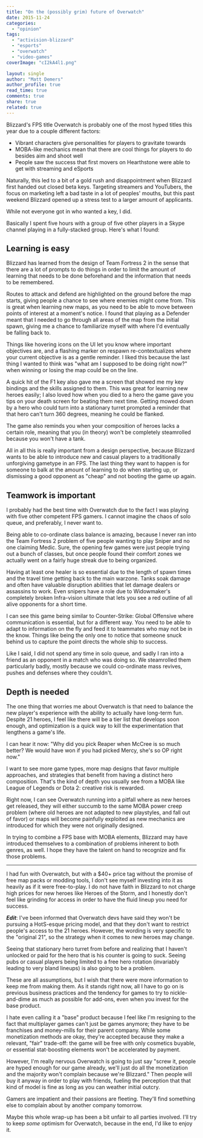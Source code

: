 ```yaml
---
title: "On the (possibly grim) future of Overwatch"
date: 2015-11-24
categories: 
  - "opinion"
tags: 
  - "activision-blizzard"
  - "esports"
  - "overwatch"
  - "video-games"
coverImage: "cI2kA4l1.png"

layout: single
author: "Matt Demers"
author_profile: true
read_time: true
comments: true
share: true
related: true
---
```


Blizzard's FPS title Overwatch is probably one of the most hyped titles this year due to a couple different factors:

- Vibrant characters give personalities for players to gravitate towards
- MOBA-like mechanics mean that there are cool things for players to do besides aim and shoot well
- People saw the success that first movers on Hearthstone were able to get with streaming and eSports

Naturally, this led to a bit of a gold rush and disappointment when Blizzard first handed out closed beta keys. Targeting streamers and YouTubers, the focus on marketing left a bad taste in a lot of peoples' mouths, but this past weekend Blizzard opened up a stress test to a larger amount of applicants.

While not everyone got in who wanted a key, I did.

Basically I spent five hours with a group of five other players in a Skype channel playing in a fully-stacked group. Here's what I found:

## Learning is easy

Blizzard has learned from the design of Team Fortress 2 in the sense that there are a lot of prompts to do things in order to limit the amount of learning that needs to be done beforehand and the information that needs to be remembered.

Routes to attack and defend are highlighted on the ground before the map starts, giving people a chance to see where enemies might come from. This is great when learning new maps, as you need to be able to move between points of interest at a moment's notice. I found that playing as a Defender meant that I needed to go through all areas of the map from the initial spawn, giving me a chance to familiarize myself with where I'd eventually be falling back to.

Things like hovering icons on the UI let you know where important objectives are, and a flashing marker on respawn re-contextualizes where your current objective is as a gentle reminder. I liked this because the last thing I wanted to think was "what am I supposed to be doing right now?" when winning or losing the map could be on the line.

A quick hit of the F1 key also gave me a screen that showed me my key bindings and the skills assigned to them. This was great for learning new heroes easily; I also loved how when you died to a hero the game gave you tips on your death screen for beating them next time. Getting mowed down by a hero who could turn into a stationary turret prompted a reminder that that hero can't turn 360 degrees, meaning he could be flanked.

The game also reminds you when your composition of heroes lacks a certain role, meaning that you (in theory) won't be completely steamrolled because you won't have a tank.

All in all this is really important from a design perspective, because Blizzard wants to be able to introduce new and casual players to a traditionally unforgiving gametype in an FPS. The last thing they want to happen is for someone to balk at the amount of learning to do when starting up, or dismissing a good opponent as "cheap" and not booting the game up again.

## Teamwork is important

I probably had the best time with Overwatch due to the fact I was playing with five other competent FPS gamers. I cannot imagine the chaos of solo queue, and preferably, I never want to.

Being able to co-ordinate class balance is amazing, because I never ran into the Team Fortress 2 problem of five people wanting to play Sniper and no one claiming Medic. Sure, the opening few games were just people trying out a bunch of classes, but once people found their comfort zones we actually went on a fairly huge streak due to being organized.

Having at least one healer is so essential due to the length of spawn times and the travel time getting back to the main warzone. Tanks soak damage and often have valuable disruption abilities that let damage dealers or assassins to work. Even snipers have a role due to Widowmaker's completely broken Infra-vision ultimate that lets you see a red outline of all alive opponents for a short time.

I can see this game being similar to Counter-Strike: Global Offensive where communication is essential, but for a different way. You need to be able to adapt to information on the fly and feed it to teammates who may not be in the know. Things like being the only one to notice that someone snuck behind us to capture the point directs the whole ship to success.

Like I said, I did not spend any time in solo queue, and sadly I ran into a friend as an opponent in a match who was doing so. We steamrolled them particularly badly, mostly because we could co-ordinate mass revives, pushes and defenses where they couldn't.

## Depth is needed

The one thing that worries me about Overwatch is that need to balance the new player's experience with the ability to actually have long-term fun. Despite 21 heroes, I feel like there will be a tier list that develops soon enough, and optimization is a quick way to kill the experimentation that lengthens a game's life.

I can hear it now: "Why did you pick Reaper when McCree is so much better? We would have won if you had picked Mercy, she's so OP right now."

I want to see more game types, more map designs that favor multiple approaches, and strategies that benefit from having a distinct hero composition. That's the kind of depth you usually see from a MOBA like League of Legends or Dota 2: creative risk is rewarded.

Right now, I can see Overwatch running into a pitfall where as new heroes get released, they will either succumb to the same MOBA power creep problem (where old heroes are not adapted to new playstyles, and fall out of favor) or maps will become painfully exploited as new mechanics are introduced for which they were not originally designed.

In trying to combine a FPS base with MOBA elements, Blizzard may have introduced themselves to a combination of problems inherent to both genres, as well. I hope they have the talent on hand to recognize and fix those problems.

* * *

I had fun with Overwatch, but with a $40+ price tag without the promise of free map packs or modding tools, I don't see myself investing into it as heavily as if it were free-to-play. I do not have faith in Blizzard to not charge high prices for new heroes like Heroes of the Storm, and I honestly don't feel like grinding for access in order to have the fluid lineup you need for success.

**_Edit_**: I've been informed that Overwatch devs have said they won't be pursuing a HotS-esque pricing model, and that they don't want to restrict people's access to the 21 heroes. However, the wording is very specific to the "original 21", so the strategy when it comes to new heroes may change.

Seeing that stationary hero turret from before and realizing that I haven't unlocked or paid for the hero that is his counter is going to suck. Seeing pubs or casual players being limited to a free hero rotation (invariably leading to very bland lineups) is also going to be a problem.

These are all assumptions, but I wish that there were more information to keep me from making them. As it stands right now, all I have to go on is previous business practices and the tendency for games to try to nickle-and-dime as much as possible for add-ons, even when you invest for the base product.

I hate even calling it a "base" product because I feel like I'm resigning to the fact that multiplayer games can't just be games anymore; they have to be franchises and money-mills for their parent company. While some monetization methods are okay, they're accepted because they make a relevant, "fair" trade-off: the game will be free with only cosmetics buyable, or essential stat-boosting elements won't be accelerated by payment.

However, I'm really nervous Overwatch is going to just say "screw it, people are hyped enough for our game already, we'll just do all the monetization and the majority won't complain because we're Blizzard." Then people will buy it anyway in order to play with friends, fueling the perception that that kind of model is fine as long as you can weather initial outcry.

Gamers are impatient and their passions are fleeting. They'll find something else to complain about by another company tomorrow.

Maybe this whole wrap-up has been a bit unfair to all parties involved. I'll try to keep _some_ optimism for Overwatch, because in the end, I'd like to enjoy it.
